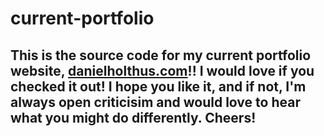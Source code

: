 # current-portfolio

## This is the source code for my current portfolio website, [danielholthus.com](www.danielholthus.com)!! I would love if you checked it out! I hope you like it, and if not, I'm always open criticisim and would love to hear what you might do differently. Cheers!
